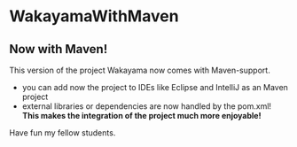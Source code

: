 # WakayamaWithMaven
## Now with Maven!

This version of the project Wakayama now comes with Maven-support.

- you can add now the project to IDEs like Eclipse and IntelliJ as an Maven project
- external libraries or dependencies are now handled by the pom.xml!
**This makes the integration of the project much more enjoyable!**

Have fun my fellow students.
